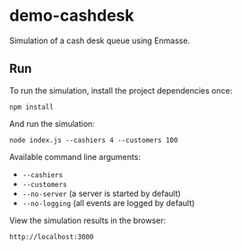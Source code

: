 demo-cashdesk
=============

Simulation of a cash desk queue using Enmasse.


## Run

To run the simulation, install the project dependencies once:

    npm install
    
And run the simulation:

    node index.js --cashiers 4 --customers 100
    
Available command line arguments:
 
- `--cashiers` 
- `--customers`
- `--no-server`  (a server is started by default)
- `--no-logging` (all events are logged by default)


View the simulation results in the browser:

    http://localhost:3000

